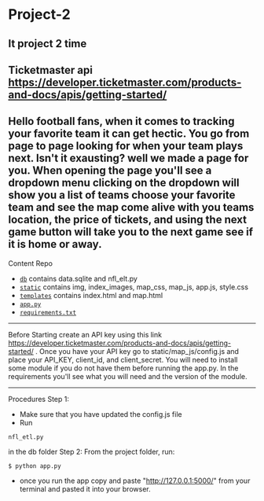 # Project-2
It project 2 time
-------------------------------------------------------------------------------------------------------------------------------------------
Ticketmaster api 
https://developer.ticketmaster.com/products-and-docs/apis/getting-started/
-------------------------------------------------------------------------------------------------------------------------------------------
Hello football fans, when it comes to tracking your favorite team it can get hectic. You go from page to page looking for when your team plays next. Isn't it exausting? well we made a page for you. When opening the page you'll see a dropdown menu clicking on the dropdown will show you a list of teams choose your favorite team and see the map come alive with you teams location, the price of tickets, and using the next game button will take you to the next game see if it is home or away. 
-------------------------------------------------------------------------------------------------------------------------------------------
Content Repo
- [`db`](db) contains data.sqlite and nfl_elt.py
- [`static`](static) contains img, index_images, map_css, map_js, app.js, style.css
- [`templates`](templates) contains index.html and map.html
- [`app.py`](app.py)
- [`requirements.txt`](requirements.txt)
----------------------------------------------------------------------------------------------------------------------------------------
Before Starting 
create an API key using this link https://developer.ticketmaster.com/products-and-docs/apis/getting-started/ .
Once you have your API key go to static/map_js/config.js and place your  API_KEY, client_id, and client_secret.
You will need to install some module if you do not have them before running the app.py. In the requirements you'll see what you will need and the version of the module.

----------------------------------------------------------------------------------------------------------------------------------------
Procedures
Step 1:
- Make sure that you have updated the config.js file
- Run
```
nfl_etl.py
``` 
in the db folder
Step 2:
From the project folder, run:
```
$ python app.py
```
- once you run the app copy and paste "http://127.0.0.1:5000/" from your terminal and pasted it into your browser.




